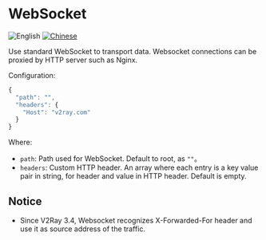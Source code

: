 # WebSocket

![English](../../resources/englishc.svg) [![Chinese](../../resources/chinese.svg)](https://www.v2ray.com/chapter_02/transport/websocket.html)

Use standard WebSocket to transport data. Websocket connections can be proxied by HTTP server such as Nginx.

Configuration:

```javascript
{
  "path": "",
  "headers": {
    "Host": "v2ray.com"
  }
}
```

Where:

* `path`: Path used for WebSocket. Default to root, as `""`。
* `headers`: Custom HTTP header. An array where each entry is a key value pair in string, for header and value in HTTP header. Default is empty.

## Notice

* Since V2Ray 3.4, Websocket recognizes X-Forwarded-For header and use it as source address of the traffic.

